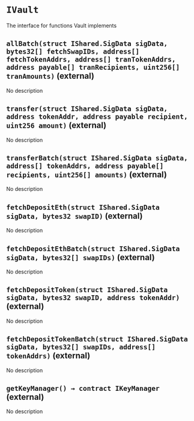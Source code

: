 # `IVault`

  The interface for functions Vault implements





## `allBatch(struct IShared.SigData sigData, bytes32[] fetchSwapIDs, address[] fetchTokenAddrs, address[] tranTokenAddrs, address payable[] tranRecipients, uint256[] tranAmounts)` (external)

No description


## `transfer(struct IShared.SigData sigData, address tokenAddr, address payable recipient, uint256 amount)` (external)

No description


## `transferBatch(struct IShared.SigData sigData, address[] tokenAddrs, address payable[] recipients, uint256[] amounts)` (external)

No description


## `fetchDepositEth(struct IShared.SigData sigData, bytes32 swapID)` (external)

No description


## `fetchDepositEthBatch(struct IShared.SigData sigData, bytes32[] swapIDs)` (external)

No description


## `fetchDepositToken(struct IShared.SigData sigData, bytes32 swapID, address tokenAddr)` (external)

No description


## `fetchDepositTokenBatch(struct IShared.SigData sigData, bytes32[] swapIDs, address[] tokenAddrs)` (external)

No description


## `getKeyManager() → contract IKeyManager` (external)

No description



